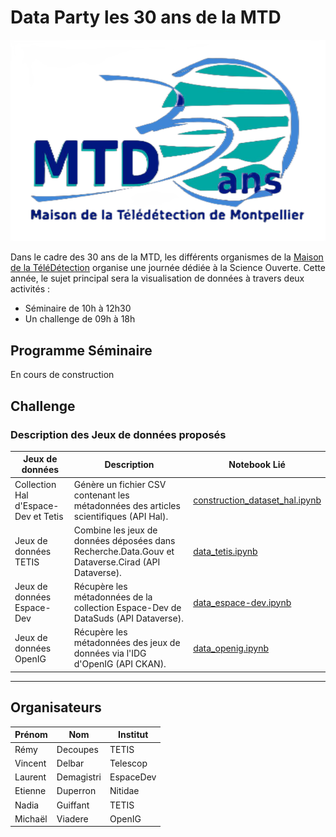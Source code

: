 # Data Party les 30 ans de la MTD

![logo_30ans](readme.files/30ans_mtd.png)

Dans le cadre des 30 ans de la MTD, les différents organismes de la [Maison de la TéléDétection]() organise une journée dédiée à la Science Ouverte. Cette année, le sujet principal sera la visualisation de données à travers deux activités :

- Séminaire de 10h à 12h30
- Un challenge de 09h à 18h

## Programme Séminaire 

En cours de construction

## Challenge

### Description des Jeux de données proposés 

| Jeux de données                        | Description                                                                                   | Notebook Lié                                         |
| ------------------------------------ | --------------------------------------------------------------------------------------------- | ---------------------------------------------------- |
| Collection Hal d'Espace-Dev et Tetis | Génère un fichier CSV contenant les métadonnées des articles scientifiques (API Hal).          | [construction_dataset_hal.ipynb](notebooks/hal_dataset.ipynb) |
| Jeux de données TETIS                | Combine les jeux de données déposées dans Recherche.Data.Gouv et Dataverse.Cirad (API Dataverse). | [data_tetis.ipynb](notebooks/data_tetis.ipynb)        |
| Jeux de données Espace-Dev           | Récupère les métadonnées de la collection Espace-Dev de DataSuds (API Dataverse).              | [data_espace-dev.ipynb](notebooks/data_espace-dev.ipynb) |
| Jeux de données OpenIG               | Récupère les métadonnées des jeux de données via l'IDG d'OpenIG (API CKAN).                   | [data_openig.ipynb](notebooks/data_openig.ipynb)      |




---

## Organisateurs

 | Prénom   | Nom     | Institut      |
|-----------|----------|---------------|
| Rémy      | Decoupes | TETIS         |
| Vincent   | Delbar   | Telescop      |
| Laurent   | Demagistri| EspaceDev    |
| Etienne   | Duperron | Nitidae       |
| Nadia     | Guiffant | TETIS         |
| Michaël   | Viadere  | OpenIG        |